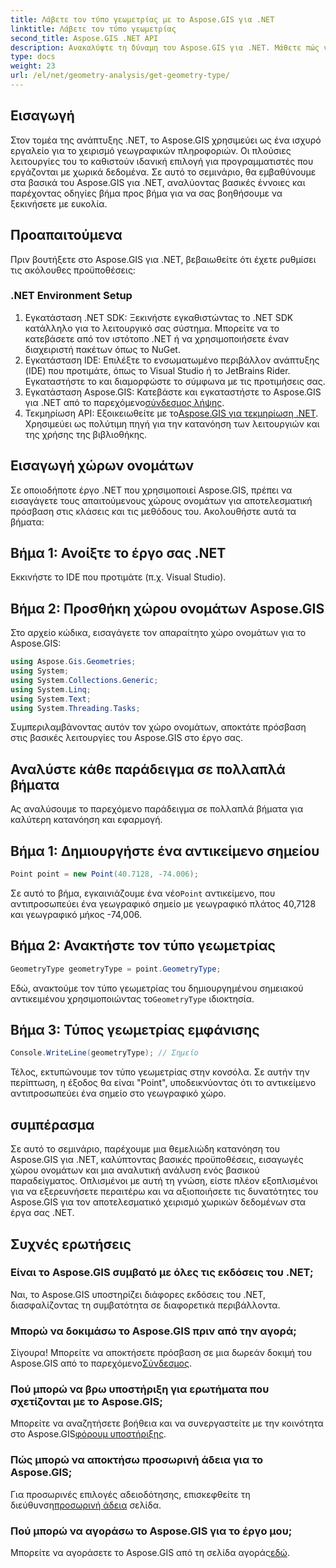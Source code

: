 ```yaml
---
title: Λάβετε τον τύπο γεωμετρίας με το Aspose.GIS για .NET
linktitle: Λάβετε τον τύπο γεωμετρίας
second_title: Aspose.GIS .NET API
description: Ανακαλύψτε τη δύναμη του Aspose.GIS για .NET. Μάθετε πώς να χειρίζεστε αποτελεσματικά χωρικά δεδομένα στα έργα σας .NET με αυτό το ολοκληρωμένο σεμινάριο.
type: docs
weight: 23
url: /el/net/geometry-analysis/get-geometry-type/
---
```

## Εισαγωγή
Στον τομέα της ανάπτυξης .NET, το Aspose.GIS χρησιμεύει ως ένα ισχυρό εργαλείο για το χειρισμό γεωγραφικών πληροφοριών. Οι πλούσιες λειτουργίες του το καθιστούν ιδανική επιλογή για προγραμματιστές που εργάζονται με χωρικά δεδομένα. Σε αυτό το σεμινάριο, θα εμβαθύνουμε στα βασικά του Aspose.GIS για .NET, αναλύοντας βασικές έννοιες και παρέχοντας οδηγίες βήμα προς βήμα για να σας βοηθήσουμε να ξεκινήσετε με ευκολία.
## Προαπαιτούμενα
Πριν βουτήξετε στο Aspose.GIS για .NET, βεβαιωθείτε ότι έχετε ρυθμίσει τις ακόλουθες προϋποθέσεις:
### .NET Environment Setup
1. Εγκατάσταση .NET SDK: Ξεκινήστε εγκαθιστώντας το .NET SDK κατάλληλο για το λειτουργικό σας σύστημα. Μπορείτε να το κατεβάσετε από τον ιστότοπο .NET ή να χρησιμοποιήσετε έναν διαχειριστή πακέτων όπως το NuGet.
2. Εγκατάσταση IDE: Επιλέξτε το ενσωματωμένο περιβάλλον ανάπτυξης (IDE) που προτιμάτε, όπως το Visual Studio ή το JetBrains Rider. Εγκαταστήστε το και διαμορφώστε το σύμφωνα με τις προτιμήσεις σας.
3.  Εγκατάσταση Aspose.GIS: Κατεβάστε και εγκαταστήστε το Aspose.GIS για .NET από το παρεχόμενο[σύνδεσμος λήψης](https://releases.aspose.com/gis/net/).
4.  Τεκμηρίωση API: Εξοικειωθείτε με το[Aspose.GIS για τεκμηρίωση .NET](https://reference.aspose.com/gis/net/). Χρησιμεύει ως πολύτιμη πηγή για την κατανόηση των λειτουργιών και της χρήσης της βιβλιοθήκης.

## Εισαγωγή χώρων ονομάτων
Σε οποιοδήποτε έργο .NET που χρησιμοποιεί Aspose.GIS, πρέπει να εισαγάγετε τους απαιτούμενους χώρους ονομάτων για αποτελεσματική πρόσβαση στις κλάσεις και τις μεθόδους του. Ακολουθήστε αυτά τα βήματα:
## Βήμα 1: Ανοίξτε το έργο σας .NET
Εκκινήστε το IDE που προτιμάτε (π.χ. Visual Studio).
## Βήμα 2: Προσθήκη χώρου ονομάτων Aspose.GIS
Στο αρχείο κώδικα, εισαγάγετε τον απαραίτητο χώρο ονομάτων για το Aspose.GIS:
```csharp
using Aspose.Gis.Geometries;
using System;
using System.Collections.Generic;
using System.Linq;
using System.Text;
using System.Threading.Tasks;
```
Συμπεριλαμβάνοντας αυτόν τον χώρο ονομάτων, αποκτάτε πρόσβαση στις βασικές λειτουργίες του Aspose.GIS στο έργο σας.
## Αναλύστε κάθε παράδειγμα σε πολλαπλά βήματα
Ας αναλύσουμε το παρεχόμενο παράδειγμα σε πολλαπλά βήματα για καλύτερη κατανόηση και εφαρμογή.
## Βήμα 1: Δημιουργήστε ένα αντικείμενο σημείου
```csharp
Point point = new Point(40.7128, -74.006);
```
 Σε αυτό το βήμα, εγκαινιάζουμε ένα νέο`Point` αντικείμενο, που αντιπροσωπεύει ένα γεωγραφικό σημείο με γεωγραφικό πλάτος 40,7128 και γεωγραφικό μήκος -74,006.
## Βήμα 2: Ανακτήστε τον τύπο γεωμετρίας
```csharp
GeometryType geometryType = point.GeometryType;
```
 Εδώ, ανακτούμε τον τύπο γεωμετρίας του δημιουργημένου σημειακού αντικειμένου χρησιμοποιώντας το`GeometryType` ιδιοκτησία.
## Βήμα 3: Τύπος γεωμετρίας εμφάνισης
```csharp
Console.WriteLine(geometryType); // Σημείο
```
Τέλος, εκτυπώνουμε τον τύπο γεωμετρίας στην κονσόλα. Σε αυτήν την περίπτωση, η έξοδος θα είναι "Point", υποδεικνύοντας ότι το αντικείμενο αντιπροσωπεύει ένα σημείο στο γεωγραφικό χώρο.

## συμπέρασμα
Σε αυτό το σεμινάριο, παρέχουμε μια θεμελιώδη κατανόηση του Aspose.GIS για .NET, καλύπτοντας βασικές προϋποθέσεις, εισαγωγές χώρου ονομάτων και μια αναλυτική ανάλυση ενός βασικού παραδείγματος. Οπλισμένοι με αυτή τη γνώση, είστε πλέον εξοπλισμένοι για να εξερευνήσετε περαιτέρω και να αξιοποιήσετε τις δυνατότητες του Aspose.GIS για τον αποτελεσματικό χειρισμό χωρικών δεδομένων στα έργα σας .NET.
## Συχνές ερωτήσεις
### Είναι το Aspose.GIS συμβατό με όλες τις εκδόσεις του .NET;
Ναι, το Aspose.GIS υποστηρίζει διάφορες εκδόσεις του .NET, διασφαλίζοντας τη συμβατότητα σε διαφορετικά περιβάλλοντα.
### Μπορώ να δοκιμάσω το Aspose.GIS πριν από την αγορά;
 Σίγουρα! Μπορείτε να αποκτήσετε πρόσβαση σε μια δωρεάν δοκιμή του Aspose.GIS από το παρεχόμενο[Σύνδεσμος](https://releases.aspose.com/).
### Πού μπορώ να βρω υποστήριξη για ερωτήματα που σχετίζονται με το Aspose.GIS;
 Μπορείτε να αναζητήσετε βοήθεια και να συνεργαστείτε με την κοινότητα στο Aspose.GIS[φόρουμ υποστήριξης](https://forum.aspose.com/c/gis/33).
### Πώς μπορώ να αποκτήσω προσωρινή άδεια για το Aspose.GIS;
 Για προσωρινές επιλογές αδειοδότησης, επισκεφθείτε τη διεύθυνση[προσωρινή άδεια](https://purchase.aspose.com/temporary-license/) σελίδα.
### Πού μπορώ να αγοράσω το Aspose.GIS για το έργο μου;
 Μπορείτε να αγοράσετε το Aspose.GIS από τη σελίδα αγοράς[εδώ](https://purchase.aspose.com/buy).
